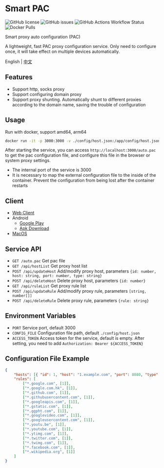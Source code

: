 # Smart PAC

![GitHub license](https://img.shields.io/github/license/haovei/smart-pac.svg)
![GitHub issues](https://img.shields.io/github/issues/haovei/smart-pac.svg)
![GitHub Actions Workflow Status](https://img.shields.io/github/actions/workflow/status/haovei/smart-pac/docker.yml)
![Docker Pulls](https://img.shields.io/docker/pulls/qutea/smart-pac)

Smart proxy auto configuration (PAC)

A lightweight, fast PAC proxy configuration service. Only need to configure once, it will take effect on multiple devices automatically.

English | [中文](README-zh_CN.md)

## Features

-   Support http, socks proxy
-   Support configuring domain proxy
-   Support proxy shunting. Automatically shunt to different proxies according to the domain name, saving the trouble of configuration

## Usage

Run with docker, support amd64, arm64

```bash
docker run -it -p 3000:3000 -v ./config/host.json:/app/config/host.json qutea/smart-pac
```

After starting the service, you can access `http://localhost:3000/auto.pac` to get the pac configuration file, and configure this file in the browser or system proxy settings.

-   The internal port of the service is 3000
-   It is necessary to map the external configuration file to the inside of the container. Prevent the configuration from being lost after the container restarts

## Client

-   [Web Client](https://w.quteam.com/smart-pac)
-   Android
    -   [Google Play](https://play.google.com/store/apps/details?id=com.quteam.smartpac.app)
    -   [Apk Download](https://github.com/haovei/smart-pac-client/releases/download/v1.1.1/smart-pac_1.1.1.apk)
-   [MacOS](https://github.com/haovei/smart-pac-client/releases/download/v1.1.1/smart-pac_1.1.1_aarch64.dmg)

## Service API

-   `GET /auto.pac` Get pac file
-   `GET /api/hostList` Get proxy host list
-   `POST /api/updateHost` Add/modify proxy host, parameters `{id: number, host: string, port: number, type: string}`
-   `POST /api/deleteHost` Delete proxy host, parameters `{id: number}`
-   `GET /api/ruleList` Get proxy rule list
-   `POST /api/updateRule` Add/modify proxy rule, parameters `[string, number[]]`
-   `POST /api/deleteRule` Delete proxy rule, parameters `{rule: string}`

## Environment Variables

-   `PORT` Service port, default 3000
-   `CONFIG_FILE` Configuration file path, default `./config/host.json`
-   `ACCESS_TOKEN` Access token for the service, default is empty. After setting, you need to add `Authorization: Bearer ${ACCESS_TOKEN}`

## Configuration File Example

```json
{
    "hosts": [{ "id": 1, "host": "1.example.com", "port": 8080, "type": "HTTP" }],
    "rules": [
        ["*.google.com", [1]],
        ["*.google.com.hk", [1]],
        ["*.github.com", [1]],
        ["*.githubusercontent.com", [1]],
        ["*.googleapis.com", [1]],
        ["*.gstatic.com", [1]],
        ["*.ggpht.com", [1]],
        ["*.googlevideo.com", [1]],
        ["*.googleusercontent.com", [1]],
        ["*.youtu.be", [1]],
        ["*.youtube.com", [1]],
        ["*.ytimg.com", [1]],
        ["*.twitter.com", [1]],
        ["*.twimg.com", [1]],
        ["*.facebook.com", [1]],
        ["*.wikipedia.org", [1]]
    ]
}
```
